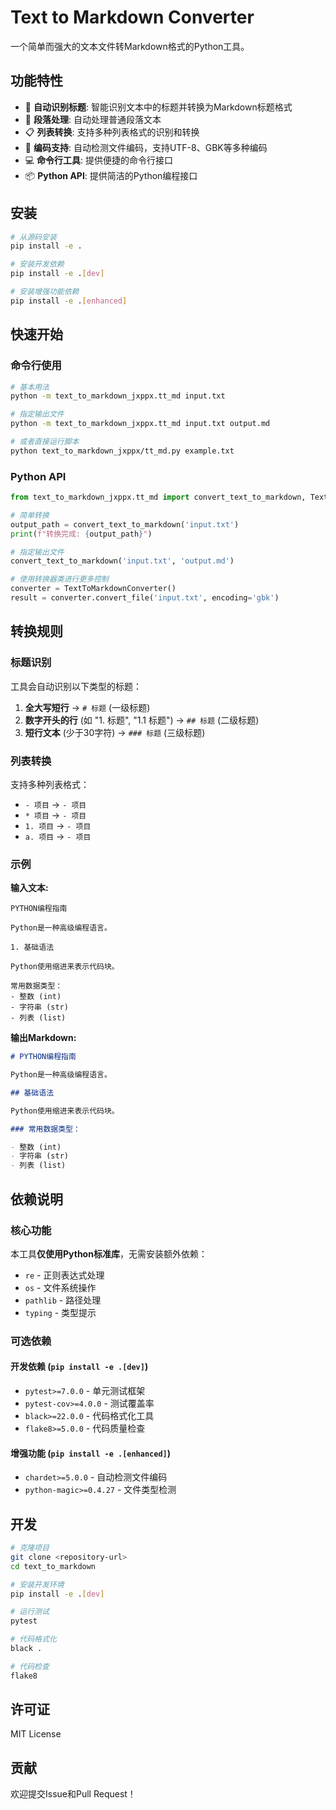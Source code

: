 # Text to Markdown Converter

一个简单而强大的文本文件转Markdown格式的Python工具。

## 功能特性

- 🚀 **自动识别标题**: 智能识别文本中的标题并转换为Markdown标题格式
- 📝 **段落处理**: 自动处理普通段落文本
- 📋 **列表转换**: 支持多种列表格式的识别和转换
- 🔧 **编码支持**: 自动检测文件编码，支持UTF-8、GBK等多种编码
- 💻 **命令行工具**: 提供便捷的命令行接口
- 📦 **Python API**: 提供简洁的Python编程接口

## 安装

```bash
# 从源码安装
pip install -e .

# 安装开发依赖
pip install -e .[dev]

# 安装增强功能依赖
pip install -e .[enhanced]
```

## 快速开始

### 命令行使用

```bash
# 基本用法
python -m text_to_markdown_jxppx.tt_md input.txt

# 指定输出文件
python -m text_to_markdown_jxppx.tt_md input.txt output.md

# 或者直接运行脚本
python text_to_markdown_jxppx/tt_md.py example.txt
```

### Python API

```python
from text_to_markdown_jxppx.tt_md import convert_text_to_markdown, TextToMarkdownConverter

# 简单转换
output_path = convert_text_to_markdown('input.txt')
print(f"转换完成: {output_path}")

# 指定输出文件
convert_text_to_markdown('input.txt', 'output.md')

# 使用转换器类进行更多控制
converter = TextToMarkdownConverter()
result = converter.convert_file('input.txt', encoding='gbk')
```

## 转换规则

### 标题识别

工具会自动识别以下类型的标题：

1. **全大写短行** → `# 标题` (一级标题)
2. **数字开头的行** (如 "1. 标题", "1.1 标题") → `## 标题` (二级标题)
3. **短行文本** (少于30字符) → `### 标题` (三级标题)

### 列表转换

支持多种列表格式：

- `- 项目` → `- 项目`
- `* 项目` → `- 项目`
- `1. 项目` → `- 项目`
- `a. 项目` → `- 项目`

### 示例

**输入文本:**
```
PYTHON编程指南

Python是一种高级编程语言。

1. 基础语法

Python使用缩进来表示代码块。

常用数据类型：
- 整数 (int)
- 字符串 (str)
- 列表 (list)
```

**输出Markdown:**
```markdown
# PYTHON编程指南

Python是一种高级编程语言。

## 基础语法

Python使用缩进来表示代码块。

### 常用数据类型：

- 整数 (int)
- 字符串 (str)
- 列表 (list)
```

## 依赖说明

### 核心功能
本工具**仅使用Python标准库**，无需安装额外依赖：
- `re` - 正则表达式处理
- `os` - 文件系统操作
- `pathlib` - 路径处理
- `typing` - 类型提示

### 可选依赖

#### 开发依赖 (`pip install -e .[dev]`)
- `pytest>=7.0.0` - 单元测试框架
- `pytest-cov>=4.0.0` - 测试覆盖率
- `black>=22.0.0` - 代码格式化工具
- `flake8>=5.0.0` - 代码质量检查

#### 增强功能 (`pip install -e .[enhanced]`)
- `chardet>=5.0.0` - 自动检测文件编码
- `python-magic>=0.4.27` - 文件类型检测

## 开发

```bash
# 克隆项目
git clone <repository-url>
cd text_to_markdown

# 安装开发环境
pip install -e .[dev]

# 运行测试
pytest

# 代码格式化
black .

# 代码检查
flake8
```

## 许可证

MIT License

## 贡献

欢迎提交Issue和Pull Request！
